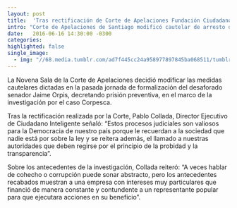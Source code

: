 ```yaml
---
layout: post
title:  'Tras rectificación de Corte de Apelaciones Fundación Ciudadano Inteligente: "Estos procesos judiciales son valiosos para la democracia de nuestro país"'
intro: "Corte de Apelaciones de Santiago modificó cautelar de arresto domiciliario y decreta prisión preventiva al Senador Jaime Orpis."
date:   2016-06-16 14:30:00 -0300
categories:
highlighted: false
single_image:
  - img: "//68.media.tumblr.com/ad7f445cc24a958977897845ba068511/tumblr_inline_o8vs56ziux1r9usgg_500.png"
---
```

La Novena Sala de la Corte de Apelaciones decidió modificar las medidas cautelares dictadas en la pasada jornada de formalización del desaforado senador Jaime Orpis, decretando prisión preventiva, en el marco de la investigación por el caso Corpesca.

Tras la rectificación realizada por la Corte, Pablo Collada, Director Ejecutivo de Ciudadano Inteligente señaló: “Estos procesos judiciales son valiosos para la Democracia de nuestro país porque le recuerdan a la sociedad que nadie está por sobre la ley y se reitera además, el llamado a nuestras autoridades que deben regirse por el principio de la probidad y la transparencia”.

Sobre los antecedentes de la investigación, Collada reiteró: “A veces hablar de cohecho o corrupción puede sonar abstracto, pero los antecedentes recabados muestran a una empresa con intereses muy particulares que financió de manera constante y contundente a un representante popular para que ejecutara acciones en su beneficio”.
